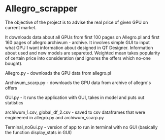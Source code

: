 # Allegro_scrapper

The objective of the project is to advise the real price of given GPU on current market.

It downloads data about all GPUs from first 100 pages on Allegro.pl and first 160 pages of allegro.archiwum - archive.
It involves simple GUI to input what GPU I want information about designed in QT Designer. Information about used and new models are separeted. 
Weighted mean takes popularity of certain price into consideration (and ignores the offers which no-one bought).


Allegro.py - downloads the GPU data from allegro.pl

Archiwum_scarp.py - downloads the GPU data from archive of allegro's offers

GUI.py - it runs the application with GUI, takes in model and puts out statistics

archiwum_1.csv, global_df_2.csv - saved to csv dataframes that were engineered in allegro.py and archiwum_scarp.py

Terminal_noGui.py    - version of app to run in terminal with no GUI (basically the function display_stats in GUI)
